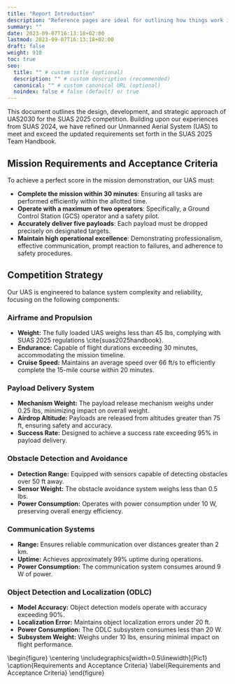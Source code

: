 ```yaml
---
title: "Report Introduction"
description: "Reference pages are ideal for outlining how things work in terse and clear terms."
summary: ""
date: 2023-09-07T16:13:18+02:00
lastmod: 2023-09-07T16:13:18+02:00
draft: false
weight: 910
toc: true
seo:
  title: "" # custom title (optional)
  description: "" # custom description (recommended)
  canonical: "" # custom canonical URL (optional)
  noindex: false # false (default) or true
---
```


This document outlines the design, development, and strategic approach
of UAS2030 for the SUAS 2025 competition. Building upon our experiences
from SUAS 2024, we have refined our Unmanned Aerial System (UAS) to meet
and exceed the updated requirements set forth in the SUAS 2025 Team
Handbook.

## Mission Requirements and Acceptance Criteria

To achieve a perfect score in the mission demonstration, our UAS must:

- **Complete the mission within 30 minutes**: Ensuring all tasks are
performed efficiently within the allotted time.
- **Operate with a maximum of two operators**: Specifically, a Ground
Control Station (GCS) operator and a safety pilot.
- **Accurately deliver five payloads**: Each payload must be dropped
precisely on designated targets.
- **Maintain high operational excellence**: Demonstrating
professionalism, effective communication, prompt reaction to failures,
and adherence to safety procedures.

## Competition Strategy

Our UAS is engineered to balance system complexity and reliability,
focusing on the following components:

### Airframe and Propulsion
- **Weight:** The fully loaded UAS weighs less than 45 lbs, complying with SUAS 2025 regulations \cite{suas2025handbook}.
- **Endurance:** Capable of flight durations exceeding 30 minutes, accommodating the mission timeline.
- **Cruise Speed:** Maintains an average speed over 66 ft/s to efficiently complete the 15-mile course within 20 minutes.

### Payload Delivery System

- **Mechanism Weight:** The payload release mechanism weighs under 0.25 lbs, minimizing impact on overall weight.
- **Airdrop Altitude:** Payloads are released from altitudes greater than 75 ft, ensuring safety and accuracy.
- **Success Rate:** Designed to achieve a success rate exceeding 95\% in payload delivery.

### Obstacle Detection and Avoidance

- **Detection Range:** Equipped with sensors capable of detecting obstacles over 50 ft away.
- **Sensor Weight:** The obstacle avoidance system weighs less than 0.5 lbs.
- **Power Consumption:** Operates with power consumption under 10 W, preserving overall energy efficiency.

### Communication Systems

- **Range:** Ensures reliable communication over distances greater than 2 km.
- **Uptime:** Achieves approximately 99\% uptime during operations.
- **Power Consumption:** The communication system consumes around 9 W of power.

### Object Detection and Localization (ODLC)

- **Model Accuracy:** Object detection models operate with accuracy exceeding 90\%.
- **Localization Error:** Maintains object localization errors under 20 ft.
- **Power Consumption:** The ODLC subsystem consumes less than 20 W.
- **Subsystem Weight:** Weighs under 10 lbs, ensuring minimal impact on flight performance.

\begin{figure}
    \centering
    \includegraphics[width=0.5\linewidth]{Pic1}
    \caption{Requirements and Acceptance Criteria}
    \label{Requirements and Acceptance Criteria}
\end{figure}
